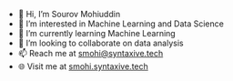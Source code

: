 - 👋 Hi, I’m Sourov Mohiuddin
- 👀 I’m interested in Machine Learning and Data Science
- 🌱 I’m currently learning Machine Learning
- 💞️ I’m looking to collaborate on data analysis
- 📫 Reach me at smohi@syntaxive.tech
- 🌐 Visit me at <a href="smohi.syntaxive.tech" target="_blank">smohi.syntaxive.tech</a>

<!---
smohi/smohi is a ✨ special ✨ repository because its `README.md` (this file) appears on your GitHub profile.
You can click the Preview link to take a look at your changes.
--->
